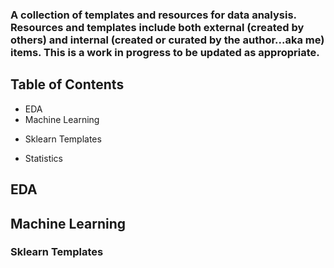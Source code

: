 ### A collection of templates and resources for data analysis.  Resources and templates include both external (created by others) and internal (created or curated by the author...aka me) items.  This is a work in progress to be updated as appropriate. 

## Table of Contents

- EDA
- Machine Learning
+ Sklearn Templates
- Statistics

## EDA

## Machine Learning

### Sklearn Templates


